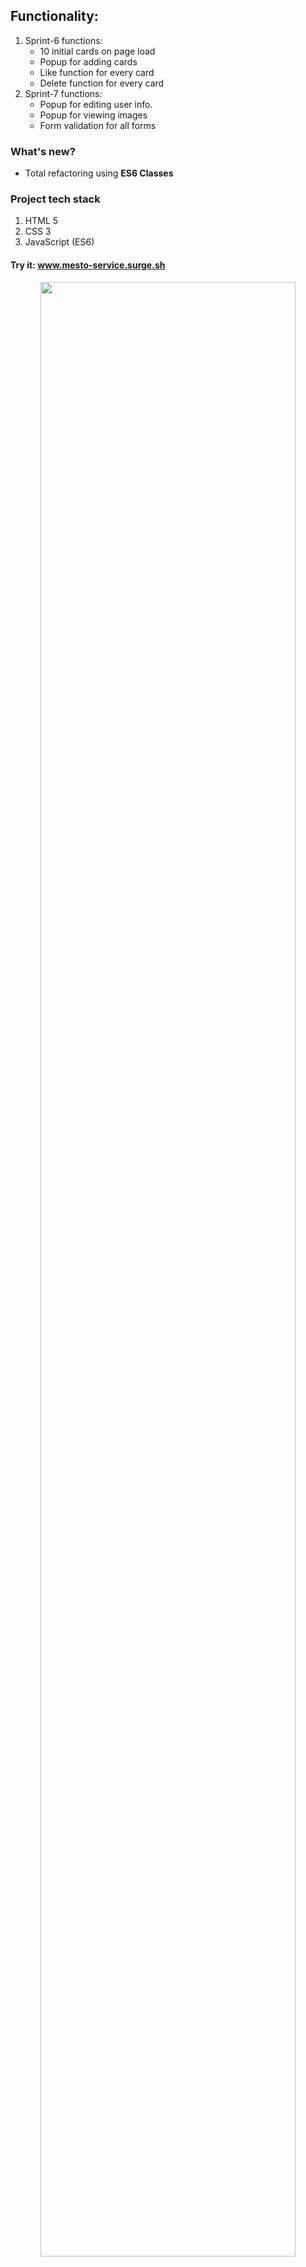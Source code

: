 ## Functionality: 
1. Sprint-6 functions:
    * 10 initial cards on page load
    * Popup for adding cards
    * Like function for every card
    * Delete function for every card
2. Sprint-7 functions:
    * Popup for editing user info.
    * Popup for viewing images
    * Form validation for all forms
### What's new?
  * Total refactoring using **ES6 Classes** 
### Project tech stack
1. HTML 5
2. CSS 3
3. JavaScript (ES6)

#### Try it: www.mesto-service.surge.sh

<p align="center">
  <img src="https://github.com/quis0/my-portfolio/blob/master/images/sprint-7-8-example.gif" width="90%" alt="" >
</p>
